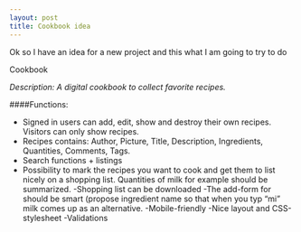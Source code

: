 ```yaml
---
layout: post
title: Cookbook idea
---
```


Ok so I have an idea for a new project and this what I am going to try to do

Cookbook

*Description: A digital cookbook to collect favorite recipes.*

####Functions: 
- Signed in users can add, edit, show and destroy their own recipes. Visitors can only show recipes.
- Recipes contains: Author, Picture, Title, Description, Ingredients, Quantities, Comments, Tags.
- Search functions + listings
- Possibility to mark the recipes you want to cook and get them to list nicely on a shopping list. Quantities of milk for example should be summarized.
-Shopping list can be downloaded
-The add-form for should be smart (propose ingredient name so that when you typ “mi” milk comes up as an alternative.
-Mobile-friendly
-Nice layout and CSS-stylesheet
-Validations